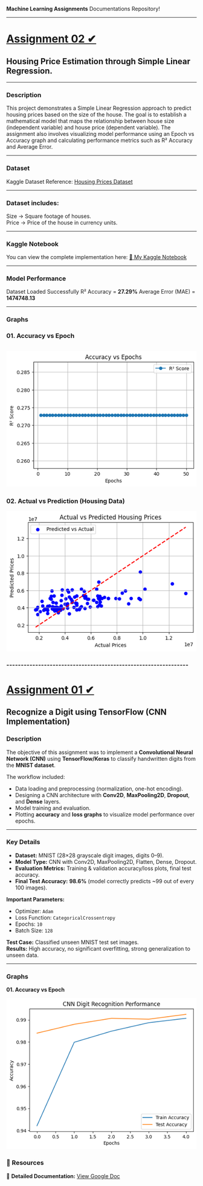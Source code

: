 **Machine Learning Assignments** Documentations Repository! 

--------------------------------------------------------------------------------------------------------------------------------------

# [Assignment 02 ✔︎](https://github.com/anupam-codespace/Machine-Learning-Assignments/blob/f797791f67d639a448a66e68086b485631197a89/assignment2-housepriceprediction-ipynb.ipynb) 
## Housing Price Estimation through Simple Linear Regression. 

--------------------------------------------------------------------------------------

### **Description**  
This project demonstrates a Simple Linear Regression approach to predict housing prices based on the size of the house.
The goal is to establish a mathematical model that maps the relationship between house size (independent variable) and house price (dependent variable).
The assignment also involves visualizing model performance using an Epoch vs Accuracy graph and calculating performance metrics such as R² Accuracy and Average Error.

----------------------------------------------------------------------------

### **Dataset**
Kaggle Dataset Reference: [Housing Prices Dataset](https://www.kaggle.com/datasets/anupamsaha002/housing) 

---------------------------------------------

### **Dataset includes:**
Size → Square footage of houses.     
Price → Price of the house in currency units.

------------------------------------------------------------------

### **Kaggle Notebook**
You can view the complete implementation here:
 [🔗 My Kaggle Notebook](https://www.kaggle.com/code/anupamsaha002/assignment2-housepriceprediction-ipynb)
 
-------------------------

### **Model Performance**
Dataset Loaded Successfully
R² Accuracy = **27.29%**
Average Error (MAE) = **1474748.13**

----------------------------------------------

### **Graphs**
### 01. Accuracy vs Epoch
![Accuracy vs Epoch](https://github.com/anupam-codespace/Machine-Learning-Assignments/blob/6a9ca95b9cce1bacdf181f8fdad24900be92b2ca/Graphs%20for%20Assignments/download%20(1).png)
------
### 02. Actual vs Prediction (Housing Data)
![Actual vs Prediction](https://github.com/anupam-codespace/Machine-Learning-Assignments/blob/6a9ca95b9cce1bacdf181f8fdad24900be92b2ca/Graphs%20for%20Assignments/download.png)


### **---------------------------------------------------------------**


# [Assignment 01 ✔︎](https://github.com/anupam-codespace/Machine-Learning-Assignments/blob/main/Assignment%2001/Assignment_1_Digit_Recognition.ipynb) 
## Recognize a Digit using TensorFlow (CNN Implementation)  

### **Description**  
The objective of this assignment was to implement a **Convolutional Neural Network (CNN)** using **TensorFlow/Keras** to classify handwritten digits from the **MNIST dataset**.  

The workflow included:  
- Data loading and preprocessing (normalization, one-hot encoding).  
- Designing a CNN architecture with **Conv2D**, **MaxPooling2D**, **Dropout**, and **Dense** layers.  
- Model training and evaluation.  
- Plotting **accuracy** and **loss graphs** to visualize model performance over epochs.  

---

### **Key Details**  

- **Dataset:** MNIST (28×28 grayscale digit images, digits 0–9).  
- **Model Type:** CNN with Conv2D, MaxPooling2D, Flatten, Dense, Dropout.  
- **Evaluation Metrics:** Training & validation accuracy/loss plots, final test accuracy.  
- **Final Test Accuracy:** **98.6%** (model correctly predicts ~99 out of every 100 images).  

**Important Parameters:**  
- Optimizer: `Adam`  
- Loss Function: `CategoricalCrossentropy`  
- Epochs: `10`  
- Batch Size: `128`  

**Test Case:** Classified unseen MNIST test set images.  
**Results:** High accuracy, no significant overfitting, strong generalization to unseen data.  

---
### **Graphs**
**01. Accuracy vs Epoch**

![Actual vs Prediction](https://github.com/anupam-codespace/Machine-Learning-Assignments/blob/ac19390eea45e9103f4a73349a4ef3baa7560c3e/Graphs%20for%20Assignments/download%203.png)

### **📂 Resources**  
📄 **Detailed Documentation:** [View Google Doc](https://docs.google.com/document/d/1yn_iTuoqq4Tn6nX2r2aioUAiaiKAdZJE_nYoRpIUrBw/edit?usp=sharing)  
